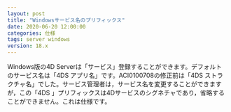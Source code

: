 ```yaml
---
layout: post
title: "Windowsサービス名のプリフィックス"
date: 2020-06-20 12:00:00
categories: 仕様
tags: server windows
version: 18.x
---
```


Windows版の4D Serverは「サービス」登録することができます。デフォルトのサービス名は「4DS アプリ名」です。ACI0100708の修正前は「4DS ストラクチャ名」でした。サービス管理者は，サービス名を変更することができますが，この「4DS 」プリフィックスは4Dサービスのシグネチャであり，省略することができません。これは仕様です。
